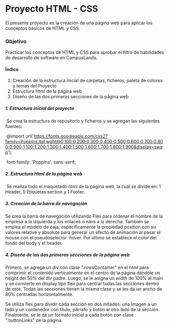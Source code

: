 # Proyecto HTML - CSS

El presente proyecto es la creación de una página web para aplicar los conceptos básicos de HTML y CSS.



### Objetivo

Practicar los conceptos de HTML y CSS para aprobar el filtro de habilidades de desarrollo de software en CampusLands.



#### Índice

1. Creación de la estructura inicial de carpetas, ficheros, paleta de colores y temas del Proyecto
2. Estructura Html de la página web
3. Diseño de las dos primeras secciones de la página web





##### 1. Estructura inicial del proyecto

​	Se crea la estructura de repositorio y ficheros y se agregan las siguientes fuentes:

​	@import url('https://fonts.googleapis.com/css2?family=Poppins:ital,wght@0,100;0,200;0,300;0,400;0,500;0,600;0,700;0,800;0,900;1,100;1,200;1,300;1,400;1,500;1,600;1,700;1,800;1,900&display=swap');

​	font-family: 'Poppins', sans-serif;



##### 2. Estructura Html de la página web

​	Se realiza todo el maquetado html de la página web, la cuál se divide en: 1 Header, 5 Etiquetas section y 1 Footer.



##### 3. Creación de la barra de navegación

Se crea la barra de navegación utilizando Flex para ordenar el nombre de la empresa a la izquierda y los enlaces o navs a la derecha. También se emplea el modelo de caja, específicamente la propiedad position con su valores relative y absolute para generar un efecto de animación al pasar el mouse con el pseudoselector :hover. Por último se establece el color del fondo del body y el header.



##### 4. Diseño de las dos primeras secciones de la página web

Primero, se agrega un div con clase ".rowsContainer" en el html para comprimir el contenido verticalmente en el centro de la página dándole un height del 50% del div padre. Luego, se le asigna un width de 100% al main y se convierte en display tipo flex para centrar todas las secciones dentro de este. Todas las secciones tienen la misma clase y se les da un ancho de 80% centradas horizontalmente.

Se utiliza flex para dividir cada sección en dos mitades: una imagen a un lado y un contenedor con título, párrafo y botón al otro lado de la sección. Finalmente, se le da un formato inicial a cada botón con clase ".buttonLinks" de la página.





























